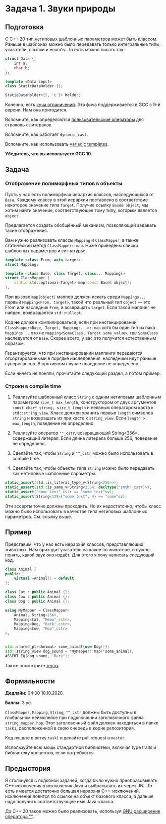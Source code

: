 Задача 1. Звуки природы
========================

## Подготовка

С C++ 20 тип нетиповых шаблонных параметров может быть классом. Раньше в шаблонах можно было передавать только интегральные типы, указатели, ссылки и enum'ы. То есть можно писать так:

```c++
struct Data {
    int a;
    char b;
};

template <Data input>
class StaticDataHolder {};

StaticDataHolder<{5, 'c'}> holder;
```

Конечно, есть [куча ограничений](https://en.cppreference.com/w/cpp/language/template_parameters#Non-type_template_parameter). Эта фича поддерживается в GCC с 9-й версии. Нам она пригодится.

Вспомните, как определяются [пользовательские операторы](https://en.cppreference.com/w/cpp/language/user_literal) для строковых литералов.

Вспомните, как работает `dynamic_cast`.

Вспомните, как использовать [variadic templates](https://en.cppreference.com/w/cpp/language/parameter_pack).

**Убедитесь, что вы используете GCC 10.**

## Задача

### Отображение полиморфных типов в объекты

Пусть у нас есть полиморфная иерархия классов, наследующихся от `Base`. Каждому классу в этой иерархии поставлено в соответствие некоторое значение типа `Target`. Получив ссылку `Base& object`, мы хотим найти значение, соответствующее тому типу, которым является `object`.

Предлагается создать обобщённый механизм, позволяющий задавать такие отображения.

Вам нужно реализовать классы `Mapping` и `ClassMapper`, а также статический метод `ClassMapper::map`. Ниже приведены списки шаблонных параметров и сигнатуры:

```c++
template <class From, auto target>
struct Mapping;

template <class Base, class Target, class... Mappings>
struct ClassMapper {
	static std::optional<Target> map(const Base& object);
};
```

При вызове `map(object)` маппер должен искать среди `Mappings...` первый `Mapping<From, target>`, такой что реальный тип `object` &mdash; это From или наследник `From`, и возвращать `target`. Если такой маппинг не найден, возвращается `std::nullopt`.

Код **не** должен компилироваться, если при инстанцировании `ClassMapper<Base, Target, Mappings...>::map` хотя бы один тип из пака `Mappings...` это не `Mapping<SomeClass, Target some_value>`, где `SomeClass` наследуется от `Base`. Скорее всего, у вас это получится естественным образом.

Гарантируется, что при инстанцировании маппинги передаются отсортированными в порядке наследования: наследники идут раньше суперклассов. В противном случае поведение не определено.

Если ничего не поняли, прочитайте следующий раздел, а потом пример.

### Строки в compile time

1. Реализуйте шаблонный класс `String` с одним нетиповым шаблонным параметром `size_t max_length`, конструктором от двух аргументов `const char* string, size_t length` и неявным оператором каста к `std::string_view`. Класс должен хранить первые `length` символов `string` и возвращать их при касте к `string_view`. Если `length > max_length`, поведение не определено.

2. Реализуйте оператор `""_cstr`, возвращающий String<256>, содержащий литерал. Если длина литерала больше 256, поведение не определено.

3. Сделайте так, чтобы `String` и `""_cstr` можно было использовать в compile time.
4. Сделайте так, чтобы объекты типа `String` можно было передавать как нетиповые шаблонные параметры.

```c++
static_assert(std::is_literal_type_v<String<256>>);
static_assert(std::is_same_v<String<256>, decltype("smth"_cstr)>);
static_assert("some text"_cstr == "some text"sv);
static_assert(String<128>{"some text", 4} == "some"sv);
```

Эти ассерты точно должны проходить. Но их недостаточно, чтобы класс можно было использовать в качестве типа нетиповых шаблонных параметров. См. ссылку выше.

## Пример

Представим, что у нас есть иерархия классов, представляющих животных. Нам приходит указатель на какое-то животное, и нужно понять, какой звук оно издаёт. Для этого я хочу написать следующий код.

```cpp
class Animal {
public:
    virtual ~Animal() = default;
};

class Cat : public Animal {};
class Cow : public Animal {};
class Dog : public Animal {};

using MyMapper = ClassMapper<
    Animal, String<256>,
    Mapping<Cat, "Meow"_cstr>,
    Mapping<Dog, "Bark"_cstr>,
    Mapping<Cow, "Moo"_cstr>
>;


std::shared_ptr<Animal> some_animal{new Dog()};
std::string_view dog_sound = *MyMapper::map(*some_animal);
ASSERT_EQ(dog_sound, "Bark");
```

Также посмотрите [тесты](https://github.com/raid-7/mipt-metaprogramming-2020/blob/master/tests/task1/main.cpp).

## Формальности

**Дедлайн:** 04:00 10.10.2020.

**Баллы:** 3 уе.

`ClassMapper`, `Mapping`, `String`, `""_cstr` должны быть доступны в глобальном неймспейсе при подключении заголовочного файла `string_mapper.hpp`. Этот заголовочный файл должен находиться в папке `task1`, расположенной в свою очередь в корне репозитория.

Код пушьте в ветку `task1` и делайте pull request в `master`.

Используйте всю мощь стандартной библиотеки, включая type traits и библиотеку концептов, если потребуется.

## Предыстория

Я столкнулся с подобной задачей, когда было нужно преобразовывать C++ исключения в исключения Java и выбрасывать их через JNI. То есть имеется достаточно большая иерархия C++-исключений, исключение ловится по ссылке на объект базового класса, а дальше надо получить соответствующее имя Java-класса.

До C++ 20 такое можно было реализовать, используя [GNU расширение оператора ""](https://habr.com/ru/post/243581/).
